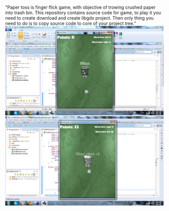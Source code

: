 "Paper toss is finger flick game, with objective of trowing crushed paper into trash bin. This repository contains source code for game, to play it you need to create download and create libgdx project. Then only thing you need to do is to copy source code to core of your project tree." 
![Paper toss miss](paper-toss-miss.png)
![Paper toss score](paper-toss.png)
